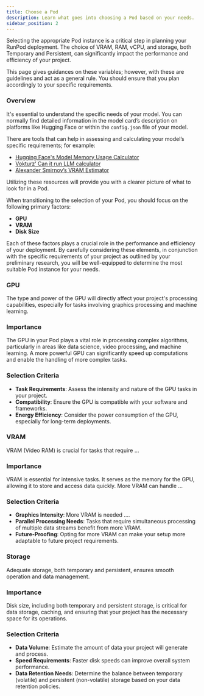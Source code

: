 ```yaml
---
title: Choose a Pod
description: Learn what goes into choosing a Pod based on your needs.
sidebar_position: 2
---
```


Selecting the appropriate Pod instance is a critical step in planning your RunPod deployment. The choice of VRAM, RAM, vCPU, and storage, both Temporary and Persistent, can significantly impact the performance and efficiency of your project.

This page gives guidances on these variables; however, with these are guidelines and act as a general rule. You should ensure that you plan accordingly to your specific requirements.

### Overview

It's essential to understand the specific needs of your model. You can normally find detailed information in the model card’s description on platforms like Hugging Face or within the `config.json` file of your model.

There are tools that can help in assessing and calculating your model’s specific requirements; for example:

- [Hugging Face's Model Memory Usage Calculator](https://huggingface.co/spaces/hf-accelerate/model-memory-usage)
- [Vokturz’ Can it run LLM calculator](https://huggingface.co/spaces/Vokturz/can-it-run-llm)
- [Alexander Smirnov’s VRAM Estimator](https://vram.asmirnov.xyz)

Utilizing these resources will provide you with a clearer picture of what to look for in a Pod.

When transitioning to the selection of your Pod, you should focus on the following primary factors:

- **GPU**
- **VRAM**
- **Disk Size**

Each of these factors plays a crucial role in the performance and efficiency of your deployment. By carefully considering these elements, in conjunction with the specific requirements of your project as outlined by your preliminary research, you will be well-equipped to determine the most suitable Pod instance for your needs.

### GPU

The type and power of the GPU will directly affect your project's processing capabilities, especially for tasks involving graphics processing and machine learning.

### Importance

The GPU in your Pod plays a vital role in processing complex algorithms, particularly in areas like data science, video processing, and machine learning. A more powerful GPU can significantly speed up computations and enable the handling of more complex tasks.

### Selection Criteria

- **Task Requirements**: Assess the intensity and nature of the GPU tasks in your project.
- **Compatibility**: Ensure the GPU is compatible with your software and frameworks.
- **Energy Efficiency**: Consider the power consumption of the GPU, especially for long-term deployments.

### VRAM

VRAM (Video RAM) is crucial for tasks that require …

### Importance

VRAM is essential for intensive tasks. It serves as the memory for the GPU, allowing it to store and access data quickly. More VRAM can handle …

### Selection Criteria

- **Graphics Intensity**: More VRAM is needed ….
- **Parallel Processing Needs**: Tasks that require simultaneous processing of multiple data streams benefit from more VRAM.
- **Future-Proofing**: Opting for more VRAM can make your setup more adaptable to future project requirements.

### Storage

Adequate storage, both temporary and persistent, ensures smooth operation and data management.

### Importance

Disk size, including both temporary and persistent storage, is critical for data storage, caching, and ensuring that your project has the necessary space for its operations.

### Selection Criteria

- **Data Volume**: Estimate the amount of data your project will generate and process.
- **Speed Requirements**: Faster disk speeds can improve overall system performance.
- **Data Retention Needs**: Determine the balance between temporary (volatile) and persistent (non-volatile) storage based on your data retention policies.
